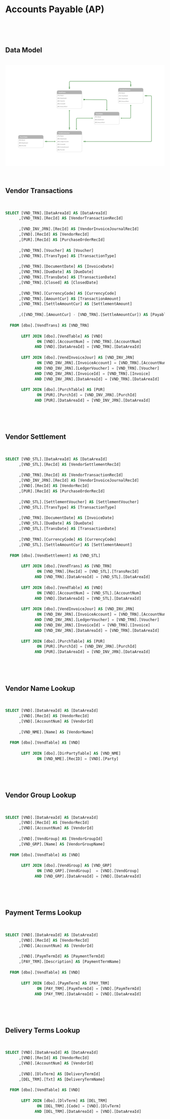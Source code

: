 <!---------------------->
<!--- Page / Section --->
<!---------------------->

# Accounts Payable (AP)

<br />
<br />
<br />

<!---------------------->
<!--- Page / Section --->
<!---------------------->



<div style="page-break-after: always"> 



<!---------------------->
<!--- Page / Section --->
<!---------------------->

## Data Model

<br /> 

<img src="https://raw.githubusercontent.com/janusvrensburg/ms-d365-fo/main/sql/accounts-payable/ap-data-model.drawio.svg">

<br /> 
<br /> 
<br />

<!---------------------->
<!--- Page / Section --->
<!---------------------->



<div style="page-break-after: always"> 



<!---------------------->
<!--- Page / Section --->
<!---------------------->

## Vendor Transactions
   
<br />

``` SQL
SELECT [VND_TRN].[DataAreaId] AS [DataAreaId]
      ,[VND_TRN].[RecId] AS [VendorTransactionRecId]

      ,[VND_INV_JRN].[RecId] AS [VendorInvoiceJournalRecId]
      ,[VND].[RecId] AS [VendorRecId]
      ,[PUR].[RecId] AS [PurchaseOrderRecId]

      ,[VND_TRN].[Voucher] AS [Voucher]
      ,[VND_TRN].[TransType] AS [TransactionType]

      ,[VND_TRN].[DocumentDate] AS [InvoiceDate]
      ,[VND_TRN].[DueDate] AS [DueDate]
      ,[VND_TRN].[TransDate] AS [TransactionDate]
      ,[VND_TRN].[Closed] AS [ClosedDate]

      ,[VND_TRN].[CurrencyCode] AS [CurrencyCode]
      ,[VND_TRN].[AmountCur] AS [TransactionAmount]
      ,[VND_TRN].[SettleAmountCur] AS [SettlementAmount]

      ,([VND_TRN].[AmountCur] - [VND_TRN].[SettleAmountCur]) AS [PayableAmount]

  FROM [dbo].[VendTrans] AS [VND_TRN]

       LEFT JOIN [dbo].[VendTable] AS [VND]
              ON [VND].[AccountNum] = [VND_TRN].[AccountNum]
             AND [VND].[DataAreaId] = [VND_TRN].[DataAreaId]

       LEFT JOIN [dbo].[VendInvoiceJour] AS [VND_INV_JRN]
              ON [VND_INV_JRN].[InvoiceAccount] = [VND_TRN].[AccountNum]
             AND [VND_INV_JRN].[LedgerVoucher] = [VND_TRN].[Voucher]
             AND [VND_INV_JRN].[InvoiceId] = [VND_TRN].[Invoice]
             AND [VND_INV_JRN].[DataAreaId] = [VND_TRN].[DataAreaId]

       LEFT JOIN [dbo].[PurchTable] AS [PUR]
              ON [PUR].[PurchId] = [VND_INV_JRN].[PurchId]
             AND [PUR].[DataAreaId] = [VND_INV_JRN].[DataAreaId]
```

<br />
<br />
<br />

<!---------------------->
<!--- Page / Section --->
<!---------------------->



<div style="page-break-after: always"> 



<!---------------------->
<!--- Page / Section --->
<!---------------------->

## Vendor Settlement
   
<br />

``` SQL
SELECT [VND_STL].[DataAreaId] AS [DataAreaId]
      ,[VND_STL].[RecId] AS [VendorSettlementRecId]

      ,[VND_TRN].[RecId] AS [VendorTransactionRecId]
      ,[VND_INV_JRN].[RecId] AS [VendorInvoiceJournalRecId]
      ,[VND].[RecId] AS [VendorRecId]
      ,[PUR].[RecId] AS [PurchaseOrderRecId]

      ,[VND_STL].[SettlementVoucher] AS [SettlementVoucher]
      ,[VND_STL].[TransType] AS [TransactionType]

      ,[VND_TRN].[DocumentDate] AS [InvoiceDate]
      ,[VND_STL].[DueDate] AS [DueDate]
      ,[VND_STL].[TransDate] AS [TransactionDate]

      ,[VND_TRN].[CurrencyCode] AS [CurrencyCode]
      ,[VND_STL].[SettleAmountCur] AS [SettlementAmount]

  FROM [dbo].[VendSettlement] AS [VND_STL]

       LEFT JOIN [dbo].[VendTrans] AS [VND_TRN]
              ON [VND_TRN].[RecId] = [VND_STL].[TransRecId]
             AND [VND_TRN].[DataAreaId] = [VND_STL].[DataAreaId]

       LEFT JOIN [dbo].[VendTable] AS [VND]
              ON [VND].[AccountNum] = [VND_STL].[AccountNum]
             AND [VND].[DataAreaId] = [VND_STL].[DataAreaId]

       LEFT JOIN [dbo].[VendInvoiceJour] AS [VND_INV_JRN]
              ON [VND_INV_JRN].[InvoiceAccount] = [VND_TRN].[AccountNum]
             AND [VND_INV_JRN].[LedgerVoucher] = [VND_TRN].[Voucher]
             AND [VND_INV_JRN].[InvoiceId] = [VND_TRN].[Invoice]
             AND [VND_INV_JRN].[DataAreaId] = [VND_TRN].[DataAreaId]

       LEFT JOIN [dbo].[PurchTable] AS [PUR]
              ON [PUR].[PurchId] = [VND_INV_JRN].[PurchId]
             AND [PUR].[DataAreaId] = [VND_INV_JRN].[DataAreaId]
```

<br />
<br />
<br />

<!---------------------->
<!--- Page / Section --->
<!---------------------->



<div style="page-break-after: always"> 



<!---------------------->
<!--- Page / Section --->
<!---------------------->

## Vendor Name Lookup
   
<br />

``` SQL
SELECT [VND].[DataAreaId] AS [DataAreaId]
      ,[VND].[RecId] AS [VendorRecId]
      ,[VND].[AccountNum] AS [VendorId]

      ,[VND_NME].[Name] AS [VendorName]

  FROM [dbo].[VendTable] AS [VND]

       LEFT JOIN [dbo].[DirPartyTable] AS [VND_NME]
              ON [VND_NME].[RecID] = [VND].[Party]
```

<br />
<br />
<br />

<!---------------------->
<!--- Page / Section --->
<!---------------------->



<div style="page-break-after: always"> 



<!---------------------->
<!--- Page / Section --->
<!---------------------->

## Vendor Group Lookup
   
<br />

``` SQL
SELECT [VND].[DataAreaId] AS [DataAreaId]
      ,[VND].[RecId] AS [VendorRecId]
      ,[VND].[AccountNum] AS [VendorId]

      ,[VND].[VendGroup] AS [VendorGroupId]
      ,[VND_GRP].[Name] AS [VendorGroupName]

  FROM [dbo].[VendTable] AS [VND]

       LEFT JOIN [dbo].[VendGroup] AS [VND_GRP]
              ON [VND_GRP].[VendGroup]  = [VND].[VendGroup]
             AND [VND_GRP].[DataAreaId] = [VND].[DataAreaId]
```

<br />
<br />
<br />

<!---------------------->
<!--- Page / Section --->
<!---------------------->



<div style="page-break-after: always"> 



<!---------------------->
<!--- Page / Section --->
<!---------------------->

## Payment Terms Lookup
   
<br />

``` SQL
SELECT [VND].[DataAreaId] AS [DataAreaId]
      ,[VND].[RecId] AS [VendorRecId]
      ,[VND].[AccountNum] AS [VendorId]

      ,[VND].[PaymTermId] AS [PaymentTermId]
      ,[PAY_TRM].[Description] AS [PaymentTermName]

  FROM [dbo].[VendTable] AS [VND]

       LEFT JOIN [dbo].[PaymTerm] AS [PAY_TRM]
              ON [PAY_TRM].[PaymTermId] = [VND].[PaymTermId]
             AND [PAY_TRM].[DataAreaId] = [VND].[DataAreaId]
```

<br />
<br />
<br />

<!---------------------->
<!--- Page / Section --->
<!---------------------->



<div style="page-break-after: always"> 



<!---------------------->
<!--- Page / Section --->
<!---------------------->

## Delivery Terms Lookup
   
<br />

``` SQL
SELECT [VND].[DataAreaId] AS [DataAreaId]
      ,[VND].[RecId] AS [VendorRecId]
      ,[VND].[AccountNum] AS [VendorId]

      ,[VND].[DlvTerm] AS [DeliveryTermId]
      ,[DEL_TRM].[Txt] AS [DeliveryTermName]

  FROM [dbo].[VendTable] AS [VND]

       LEFT JOIN [dbo].[DlvTerm] AS [DEL_TRM]
              ON [DEL_TRM].[Code] = [VND].[DlvTerm]
             AND [DEL_TRM].[DataAreaId] = [VND].[DataAreaId]
```

<br />
<br />
<br />

<!---------------------->
<!--- Page / Section --->
<!---------------------->
